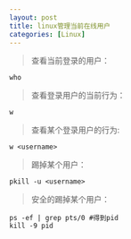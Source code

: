 ```yaml
---
layout: post
title: linux管理当前在线用户
categories: [Linux]
---
```


> 查看当前登录的用户：

	who

> 查看登录用户的当前行为：

	w

> 查看某个登录用户的行为:

	w <username>

> 踢掉某个用户：

	pkill -u <username>

> 安全的踢掉某个用户：

	ps -ef | grep pts/0 #得到pid
	kill -9 pid